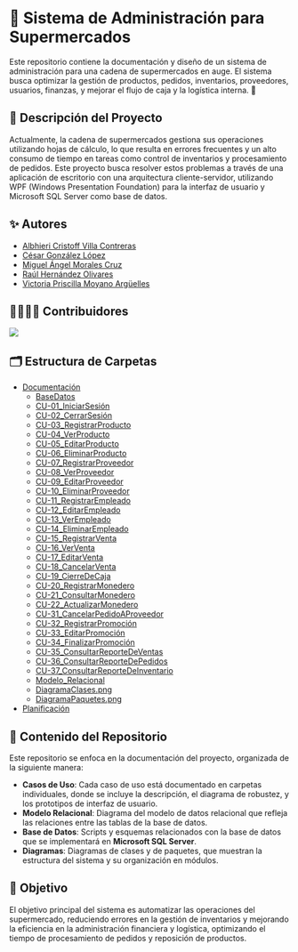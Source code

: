# 🛒 Sistema de Administración para Supermercados
Este repositorio contiene la documentación y diseño de un sistema de administración para una cadena de supermercados en auge. El sistema busca optimizar la gestión de productos, pedidos, inventarios, proveedores, usuarios, finanzas, y mejorar el flujo de caja y la logística interna. 🏪

## 📜 Descripción del Proyecto
Actualmente, la cadena de supermercados gestiona sus operaciones utilizando hojas de cálculo, lo que resulta en errores frecuentes y un alto consumo de tiempo en tareas como control de inventarios y procesamiento de pedidos. Este proyecto busca resolver estos problemas a través de una aplicación de escritorio con una arquitectura cliente-servidor, utilizando WPF (Windows Presentation Foundation) para la interfaz de usuario y Microsoft SQL Server como base de datos.

## ✨ Autores

- [Albhieri Cristoff Villa Contreras](https://github.com/alcrivico)
- [César González López](https://github.com/DracoGilga)
- [Miguel Ángel Morales Cruz](https://github.com/MiguelMorales2002)
- [Raúl Hernández Olivares](https://github.com/RaulHernandez23)
- [Victoria Priscilla Moyano Argüelles](https://github.com/Maltteada)

## 👩‍💻👨‍💻 Contribuidores
<a href="https://github.com/alcrivico/SAMS_Doc/graphs/contributors">
  <img src="https://contrib.rocks/image?repo=alcrivico/SAMS_Doc" />
</a>

## 🗂️ Estructura de Carpetas

- [Documentación](Documentación)
  - [BaseDatos](Documentación/BaseDatos)
  - [CU-01_IniciarSesión](Documentación/CU-01_IniciarSesión)
  - [CU-02_CerrarSesión](Documentación/CU-02_CerrarSesión)
  - [CU-03_RegistrarProducto](Documentación/CU-03_RegistrarProducto)
  - [CU-04_VerProducto](Documentación/CU-04_VerProducto)
  - [CU-05_EditarProducto](Documentación/CU-05_EditarProducto)
  - [CU-06_EliminarProducto](Documentación/CU-06_EliminarProducto)
  - [CU-07_RegistrarProveedor](Documentación/CU-07_RegistrarProveedor)
  - [CU-08_VerProveedor](Documentación/CU-08_VerProveedor)
  - [CU-09_EditarProveedor](Documentación/CU-09_EditarProveedor)
  - [CU-10_EliminarProveedor](Documentación/CU-10_EliminarProveedor)
  - [CU-11_RegistrarEmpleado](Documentación/CU-11_RegistrarEmpleado)
  - [CU-12_EditarEmpleado](Documentación/CU-12_EditarEmpleado)
  - [CU-13_VerEmpleado](Documentación/CU-13_VerEmpleado)
  - [CU-14_EliminarEmpleado](Documentación/CU-14_EliminarEmpleado)
  - [CU-15_RegistrarVenta](Documentación/CU-15_RegistrarVenta)
  - [CU-16_VerVenta](Documentación/CU-16_VerVenta)
  - [CU-17_EditarVenta](Documentación/CU-17_EditarVenta)
  - [CU-18_CancelarVenta](Documentación/CU-18_CancelarVenta)
  - [CU-19_CierreDeCaja](Documentación/CU-19_CierreDeCaja)
  - [CU-20_RegistrarMonedero](Documentación/CU-20_RegistrarMonedero)
  - [CU-21_ConsultarMonedero](Documentación/CU-21_ConsultarMonedero)
  - [CU-22_ActualizarMonedero](Documentación/CU-22_ActualizarMonedero)
  - [CU-31_CancelarPedidoAProveedor](Documentación/CU-31_CancelarPedidoAProveedor)
  - [CU-32_RegistrarPromoción](Documentación/CU-32_RegistrarPromoción)
  - [CU-33_EditarPromoción](Documentación/CU-33_EditarPromoción)
  - [CU-34_FinalizarPromoción](Documentación/CU-34_FinalizarPromoción)
  - [CU-35_ConsultarReporteDeVentas](Documentación/CU-35_ConsultarReporteDeVentas)
  - [CU-36_ConsultarReporteDePedidos](Documentación/CU-36_ConsultarReporteDePedidos)
  - [CU-37_ConsultarReporteDeInventario](Documentación/CU-37_ConsultarReporteDeInventario)
  - [Modelo_Relacional](Documentación/Modelo_Relacional)
  - [DiagramaClases.png](Documentación/DiagramaClases.png)
  - [DiagramaPaquetes.png](Documentación/DiagramaPaquetes.png)
- [Planificación](Planificación)


## 📂 Contenido del Repositorio

Este repositorio se enfoca en la documentación del proyecto, organizada de la siguiente manera:

- **Casos de Uso**: Cada caso de uso está documentado en carpetas individuales, donde se incluye la descripción, el diagrama de robustez, y los prototipos de interfaz de usuario.
- **Modelo Relacional**: Diagrama del modelo de datos relacional que refleja las relaciones entre las tablas de la base de datos.
- **Base de Datos**: Scripts y esquemas relacionados con la base de datos que se implementará en **Microsoft SQL Server**.
- **Diagramas**: Diagramas de clases y de paquetes, que muestran la estructura del sistema y su organización en módulos.


## 🚀 Objetivo
El objetivo principal del sistema es automatizar las operaciones del supermercado, reduciendo errores en la gestión de inventarios y mejorando la eficiencia en la administración financiera y logística, optimizando el tiempo de procesamiento de pedidos y reposición de productos.
